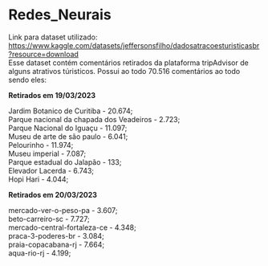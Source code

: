 # Redes_Neurais
Link para dataset utilizado: https://www.kaggle.com/datasets/jeffersonsfilho/dadosatracoesturisticasbr?resource=download <br>
Esse dataset contém comentários retirados da plataforma tripAdvisor de alguns atrativos túristicos.
Possui ao todo 70.516 comentários ao todo sendo eles:

**Retirados em 19/03/2023**

Jardim Botanico de Curitiba - 20.674;<br>
Parque nacional da chapada dos Veadeiros - 2.723;<br>
Parque Nacional do Iguaçu - 11.097;<br>
Museu de arte de são paulo - 6.041;<br>
Pelourinho - 11.974;<br>
Museu imperial - 7.087;<br>
Parque estadual do Jalapão - 133;<br>
Elevador Lacerda - 6.743;<br>
Hopi Hari - 4.044;<br>

**Retirados em 20/03/2023**

mercado-ver-o-peso-pa - 3.607;<br>
beto-carreiro-sc - 7.727;<br>
mercado-central-fortaleza-ce - 4.348;<br>
praca-3-poderes-br - 3.084;<br>
praia-copacabana-rj - 7.664;<br>
aqua-rio-rj - 4.199;<br>
